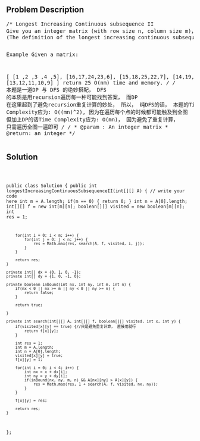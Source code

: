 <!--
<style>
  body { font-family: Arial, sans-serif; }
  .container { max-width: 100%; margin: 0 auto; padding: 10px; }
  .comment-block { background-color: #f9f9f9; padding: 10px; border-left: 5px solid #ccc; max-width: 200px; margin: 20px auto; overflow-wrap: break-word; white-space: pre-wrap; }
  .code-block { background-color: #f4f4f4; padding: 10px; border: 1px solid #ddd; max-width: 50%; margin: 20px auto; overflow-wrap: break-word; white-space: pre-wrap; }
</style>
-->

<div class='container'>
<h2>Problem Description</h2>
<div class='comment-block'>
<pre>
/* Longest Increasing Continuous subsequence II 
Give you an integer matrix (with row size n, column size m)，find the longest increasing continuous subsequence in this matrix. 
(The definition of the longest increasing continuous subsequence here can start at any row or column and go up/down/right/left any direction).

Example
Given a matrix:

[
  [1 ,2 ,3 ,4 ,5],
  [16,17,24,23,6],
  [15,18,25,22,7],
  [14,19,20,21,8],
  [13,12,11,10,9]
]
return 25
O(nm) time and memory.
*/
/* 本题是一道DP 与 DFS 的绝妙搭配，
DFS 的本质是用recursion遍历每一种可能找到答案， 
而DP 在这里起到了避免recursion重复计算的妙处，
所以， 纯DFS的话， 本题的Time Complexity应为: O((mn)^2), 因为在遍历每个点的时候都可能触及到全图
但加上DP的话Time Complexity应为: O(mn)， 因为避免了重复计算， 只需遍历全图一遍即可
*/
    /*
     * @param : An integer matrix
     * @return: an integer
     */
</pre>
</div>

<h2>Solution</h2>
<div class='code-block'>
<pre><code class='language-java'>



public class Solution {
    public int longestIncreasingContinuousSubsequenceII(int[][] A) {
        // write your code here
        int m = A.length;
         if(m == 0) {
            return 0;
        }
        int n = A[0].length;
        int[][] f = new int[m][n];
        boolean[][] visited = new boolean[m][n];
        int res = 1;
        
        for(int i = 0; i < m; i++) {
            for(int j = 0; j < n; j++) {
                res = Math.max(res, search(A, f, visited, i, j));
            }
        }
        
        return res;
    }
    
    private int[] dx = {0, 1, 0, -1};
    private int[] dy = {1, 0, -1, 0};
    
    private boolean inBound(int nx, int ny, int m, int n) {
        if(nx < 0 || nx >= m || ny < 0 || ny >= n) {
            return false;
        }
        
        return true;
        
    }

    private int search(int[][] A, int[][] f, boolean[][] visited, int x, int y) {
        if(visited[x][y] == true) {//只是避免重复计算， 直接用就行
            return f[x][y];
        }
        
        int res = 1;
        int m = A.length;
        int n = A[0].length;
        visited[x][y] = true;
        f[x][y] = 1;

        for(int i = 0; i < 4; i++) {
            int nx = x + dx[i];
            int ny = y + dy[i];
            if(inBound(nx, ny, m, n) && A[nx][ny] > A[x][y]) {
                res = Math.max(res, 1 + search(A, f, visited, nx, ny));
            }
        }
        
        f[x][y] = res;
        
        return res;
    }
};</code></pre>
</div>
</div>
